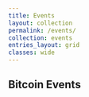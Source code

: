 ```yaml
---
title: Events
layout: collection
permalink: /events/
collection: events
entries_layout: grid
classes: wide
---
```


## Bitcoin Events